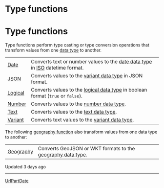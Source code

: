 # Type functions

# Type functions

Type functions perform type casting or type conversion operations that transform values from one [data type](/docs/data-types-and-formats) to another.

|  |  |
| --- | --- |
| [Date](/docs/date) | Converts text or number values to the [date data type](/docs/data-types-and-formats#date) in [ISO](/docs/date) datetime format. |
| [JSON](/docs/json) | Converts values to the [variant data type](/docs/data-types-and-formats#variant) in JSON format. |
| [Logical](/docs/logical) | Converts values to the [logical data type](/docs/data-types-and-formats#logical) in boolean format (`true` or `false`). |
| [Number](/docs/number) | Converts values to the [number data type](/docs/data-types-and-formats#number). |
| [Text](/docs/text) | Converts values to the [text data type](/docs/data-types-and-formats#text). |
| [Variant](/docs/variant) | Converts text values to the [variant data type](/docs/data-types-and-formats#variant). |

The following [geography function](/docs/geography-functions) also transform values from one data type to another:

|  |  |
| --- | --- |
| [Geography](/docs/geography) | Converts GeoJSON or WKT formats to the [geography data type](/docs/data-types-and-formats#geography). |

Updated 3 days ago

---

[UrlPart](/docs/urlpart)[Date](/docs/date)